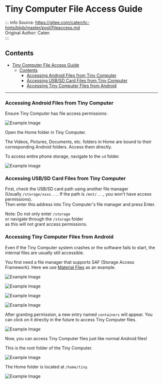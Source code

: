 # Tiny Computer File Access Guide

::: info
Source: https://gitee.com/caten/tc-hints/blob/master/pool/fileaccess.md  
Original Author: Caten  
:::

## Contents
- [Tiny Computer File Access Guide](#tiny-computer-file-access-guide)
  - [Contents](#contents)
    - [Accessing Android Files from Tiny Computer](#accessing-android-files-from-tiny-computer)
    - [Accessing USB/SD Card Files from Tiny Computer](#accessing-usbsd-card-files-from-tiny-computer)
    - [Accessing Tiny Computer Files from Android](#accessing-tiny-computer-files-from-android)

---

### Accessing Android Files from Tiny Computer

Ensure Tiny Computer has file access permissions:

![Example Image](/tiny-computer/6.jpg)

Open the Home folder in Tiny Computer.

The Videos, Pictures, Documents, etc. folders in Home are bound to their corresponding Android folders. Access them directly.

To access entire phone storage, navigate to the `sd` folder.

![Example Image](/tiny-computer/7.jpg)

### Accessing USB/SD Card Files from Tiny Computer

First, check the USB/SD card path using another file manager  
(Usually `/storage/xxxx...`. If the path is `/mnt/...`, you won't have access permissions).  
Then enter this address into Tiny Computer's file manager and press Enter.

Note: Do not only enter `/storage`  
or navigate through the `/storage` folder  
as this will not grant access permissions.

### Accessing Tiny Computer Files from Android

Even if the Tiny Computer system crashes or the software fails to start, the internal files are usually still accessible.

You first need a file manager that supports SAF (Storage Access Framework). Here we use [Material Files](https://github.com/zhaihai/MaterialFiles) as an example.

![Example Image](/tiny-computer/8.jpg)

![Example Image](/tiny-computer/9.jpg)

![Example Image](/tiny-computer/10.jpg)

![Example Image](/tiny-computer/11.jpg)

After granting permission, a new entry named `containers` will appear. You can click on it directly in the future to access Tiny Computer files.

![Example Image](/tiny-computer/12.jpg)

Now, you can access Tiny Computer files just like normal Android files!

This is the root folder of the Tiny Computer.

![Example Image](/tiny-computer/13.jpg)

The Home folder is located at `/home/tiny`.

![Example Image](/tiny-computer/14.jpg)